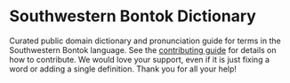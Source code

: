 
# Southwestern Bontok Dictionary

Curated public domain dictionary and pronunciation guide for terms in the Southwestern Bontok language. See the [contributing guide](https://github.com/drumworkteam/term/blob/make/.github/contributing.md) for details on how to contribute. We would love your support, even if it is just fixing a word or adding a single definition. Thank you for all your help!